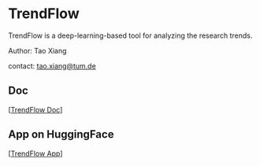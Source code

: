 

# TrendFlow
TrendFlow is a deep-learning-based tool for analyzing the research trends.

Author: Tao Xiang

contact: tao.xiang@tum.de

## Doc
[[TrendFlow Doc](https://leoxiang66.github.io/research-trends-analysis/)]

## App on HuggingFace
[[TrendFlow App](https://huggingface.co/spaces/Adapting/TrendFlow)]







